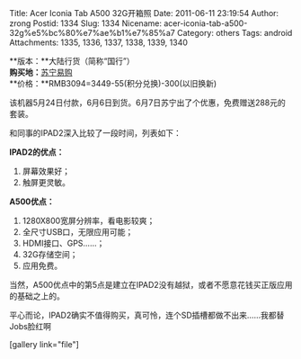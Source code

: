 Title: Acer Iconia Tab A500 32G开箱照
Date: 2011-06-11 23:19:54
Author: zrong
Postid: 1334
Slug: 1334
Nicename: acer-iconia-tab-a500-32g%e5%bc%80%e7%ae%b1%e7%85%a7
Category: others
Tags: android
Attachments: 1335, 1336, 1337, 1338, 1339, 1340

**版本：**大陆行货（简称“国行”）  
**购买地：**[苏宁易购](http://www.suning.cn)  
**价格：**RMB3094=3449-55(积分兑换)-300(以旧换新)

该机器5月24日付款，6月6日到货。6月7日苏宁出了个优惠，免费赠送288元的套装。

和同事的IPAD2深入比较了一段时间，列表如下：

**IPAD2的优点：**

1.  屏幕效果好；
2.  触屏更灵敏。

<!--more-->

**A500优点：**

1.  1280X800宽屏分辨率，看电影较爽；
2.  全尺寸USB口，无限应用可能；
3.  HDMI接口、GPS……；
4.  32G存储空间；
5.  应用免费。

当然，A500优点中的第5点是建立在IPAD2没有越狱，或者不愿意花钱买正版应用的基础之上的。

平心而论，IPAD2确实不值得购买，真可怜，连个SD插槽都做不出来……我都替Jobs脸红啊

[gallery link="file"]

